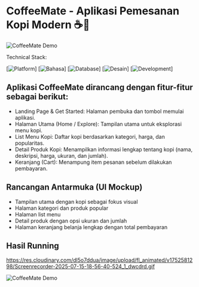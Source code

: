 # CoffeeMate - Aplikasi Pemesanan Kopi Modern ☕📱


![CoffeeMate Demo](https://res.cloudinary.com/dl5o7ddua/image/upload/fl_animated/v1752581298/Screenrecorder-2025-07-15-18-56-40-524_1_dwcdrd.gif)



Technical Stack:

[![Platform](https://img.shields.io/badge/Android-3DDC84?logo=android&logoColor=white)]
[![Bahasa](https://img.shields.io/badge/Kotlin-7F52FF?logo=kotlin&logoColor=white)]
[![Database](https://img.shields.io/badge/Firebase-FFCA28?logo=firebase&logoColor=black)]
[![Desain](https://img.shields.io/badge/Figma-F24E1E?logo=figma&logoColor=white)]
[![Development](https://img.shields.io/badge/Android_Studio-3DDC84?logo=android-studio&logoColor=white)]

## Aplikasi CoffeeMate dirancang dengan fitur-fitur sebagai berikut:

- Landing Page & Get Started: Halaman pembuka dan tombol memulai aplikasi.
- Halaman Utama (Home / Explore): Tampilan utama untuk eksplorasi menu kopi.
- List Menu Kopi: Daftar kopi berdasarkan kategori, harga, dan popularitas.
- Detail Produk Kopi: Menampilkan informasi lengkap tentang kopi (nama, deskripsi, harga, ukuran, dan jumlah).
- Keranjang (Cart): Menampung item pesanan sebelum dilakukan pembayaran.

## Rancangan Antarmuka (UI Mockup)

- Tampilan utama dengan kopi sebagai fokus visual
- Halaman kategori dan produk popular
- Halaman list menu
- Detail produk dengan opsi ukuran dan jumlah
- Halaman keranjang belanja lengkap dengan total pembayaran

## Hasil Running

https://res.cloudinary.com/dl5o7ddua/image/upload/fl_animated/v1752581298/Screenrecorder-2025-07-15-18-56-40-524_1_dwcdrd.gif


![CoffeeMate Demo](https://res.cloudinary.com/dl5o7ddua/image/upload/v1752581298/Screenrecorder-2025-07-15-18-56-40-524_1_dwcdrd.gif)


